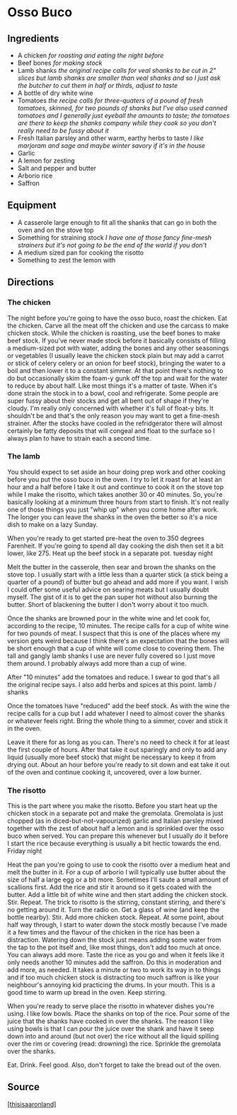 Osso Buco
==

Ingredients
--

* A chicken *for roasting and eating the night before*
* Beef bones *for making stock*
* Lamb shanks *the original recipe calls for veal shanks to be cut in 2" slices but lamb shanks are smaller than veal shanks and so I just ask the butcher to cut them in half or thirds, adjust to taste*
* A bottle of dry white wine
* Tomatoes *the recipe calls for three-quaters of a pound of fresh tomatoes, skinned, for two pounds of shanks but I've also used canned tomatoes and I generally just eyeball the amounts to taste; the tomatoes are there to keep the shanks company while they cook so you don't really need to be fussy about it*
* Fresh Italian parsley and other warm, earthy herbs to taste *I like marjoram and sage and maybe winter savory if it's in the house*
* Garlic
* A lemon for zesting
* Salt and pepper and butter
* Arborio rice
* Saffron

Equipment
--

* A casserole large enough to fit all the shanks that can go in both the oven and on the stove top
* Something for straining stock *I have one of those fancy fine-mesh strainers but it's not going to be the end of the world if you don't*
* A medium sized pan for cooking the risotto
* Something to zest the lemon with

Directions
--

### The chicken

The night before you're going to have the osso buco, roast the chicken. Eat the chicken. Carve all the meat off the chicken and use the carcass to make chicken stock. While the chicken is roasting, use the beef bones to make beef stock. If you've never made stock before it basically consists of filling a medium-sized pot with water, adding the bones and any other seasonings or vegetables (I usually leave the chicken stock plain but may add a carrot or stick of celery celery or an onion for beef stock), bringing the water to a boil and then lower it to a constant simmer. At that point there's nothing to do but occasionally skim the foam-y gunk off the top and wait for the water to reduce by about half. Like most things it's a matter of taste. When it's done strain the stock in to a bowl, cool and refrigerate. Some people are super fussy about their stocks and get all bent out of shape if they're cloudy. I'm really only concerned with whether it's full of float-y bits. It shouldn't be and that's the only reason you may want to get a fine-mesh strainer. After the stocks have cooled in the refridgerator there will almost certainly be fatty deposits that will congeal and float to the surface so I always plan to have to strain each a second time.

### The lamb

You should expect to set aside an hour doing prep work and other cooking before you put the osso buco in the oven. I try to let it roast for at least an hour and a half before I take it out and continue to cook it on the stove top while I make the risotto, which takes another 30 or 40 minutes. So, you're basically looking at a minimum three hours from start to finish. It's not really one of those things you just "whip up" when you come home after work. The longer you can leave the shanks in the oven the better so it's a nice dish to make on a lazy Sunday.

When you're ready to get started pre-heat the oven to 350 degrees Farenheit. If you're going to spend all day cooking the dish then set it a bit lower, like 275. Heat up the beef stock in a separate pot.
tuesday night

Melt the butter in the casserole, then sear and brown the shanks on the stove top. I usually start with a little less than a quarter stick (a stick being a quarter of a pound) of butter but go ahead and add more if you want. I wish I could offer some useful advice on searing meats but I usually doubt myself. The gist of it is to get the pan super hot without also burning the butter. Short of blackening the butter I don't worry about it too much.

Once the shanks are browned pour in the white wine and let cook for, according to the recipe, 10 minutes. The recipe calls for a cup of white wine for two pounds of meat. I suspect that this is one of the places where my version gets weird because I think there's an expectation that the bones will be short enough that a cup of white will come close to covering them. The tall and gangly lamb shanks I use are never fully covered so I just move them around. I probably always add more than a cup of wine.

After "10 minutes" add the tomatoes and reduce. I swear to god that's all the original recipe says. I also add herbs and spices at this point.
lamb / shanks

Once the tomatoes have "reduced" add the beef stock. As with the wine the recipe calls for a cup but I add whatever I need to almost cover the shanks or whatever feels right. Bring the whole thing to a simmer, cover and stick it in the oven.

Leave it there for as long as you can. There's no need to check it for at least the first couple of hours. After that take it out sparingly and only to add any liquid (usually more beef stock) that might be necessary to keep it from drying out. About an hour before you're ready to sit down and eat take it out of the oven and continue cooking it, uncovered, over a low burner.

### The risotto

This is the part where you make the risotto. Before you start heat up the chicken stock in a separate pot and make the gremolata. Gremolata is just chopped (as in diced-but-not-vapourized) garlic and Italian parsley mixed together with the zest of about half a lemon and is sprinkled over the osso buco when served. You can prepare this whenever but I usually do it before I start the rice because everything is usually a bit hectic towards the end.
Friday night

Heat the pan you're going to use to cook the risotto over a medium heat and melt the butter in it. For a cup of arborio I will typically use butter about the size of half a large egg or a bit more. Sometimes I'll saute a small amount of scallions first. Add the rice and stir it around so it gets coated with the butter. Add a little bit of white wine and then start adding the chicken stock. Stir. Repeat. The trick to risotto is the stirring, constant stirring, and there's no getting around it. Turn the radio on. Get a glass of wine (and keep the bottle nearby). Stir. Add more chicken stock. Repeat. At some point, about half way through, I start to water down the stock mostly because I've made it a few times and the flavour of the chicken in the rice has been a distraction. Watering down the stock just means adding some water from the tap to the pot itself and, like most things, don't add too much at once. You can always add more. Taste the rice as you go and when it feels like it only needs another 10 minutes add the saffron. Do this in moderation and add more, as needed. It takes a minute or two to work its way in to things and if too much chicken stock is distracting too much saffron is like your neighbour's annoying kid practicing the drums. In your mouth. This is a good time to warm up bread in the oven. Keep stirring.

When you're ready to serve place the risotto in whatever dishes you're using. I like low bowls. Place the shanks on top of the rice. Pour some of the juice that the shanks have cooked in over the shanks. The reason I like using bowls is that I can pour the juice over the shank and have it seep down into and around (but not over) the rice without all the liquid spilling over the rim or covering (read: drowning) the rice. Sprinkle the gremolata over the shanks.

Eat. Drink. Feel good. Also, don't forget to take the bread out of the oven.

Source
--

[[thisisaaronland]](http://www.aaronland.info/weblog/2011/09/27/ritual/#zosobuco)
